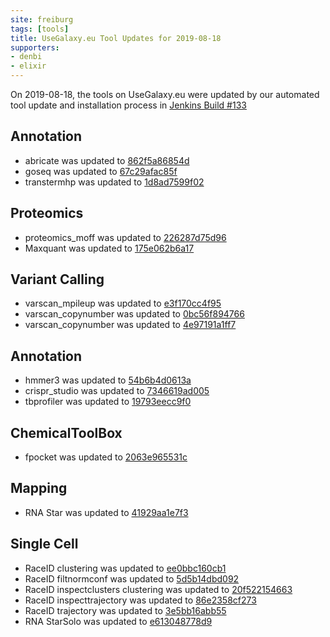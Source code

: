```yaml
---
site: freiburg
tags: [tools]
title: UseGalaxy.eu Tool Updates for 2019-08-18
supporters:
- denbi
- elixir
---
```


On 2019-08-18, the tools on UseGalaxy.eu were updated by our automated tool update and installation process in [Jenkins Build #133](https://build.galaxyproject.eu/job/usegalaxy-eu/job/install-tools/#133/)

## Annotation

- abricate was updated to [862f5a86854d](https://toolshed.g2.bx.psu.edu/view/iuc/abricate/862f5a86854d)
- goseq was updated to [67c29afac85f](https://toolshed.g2.bx.psu.edu/view/iuc/goseq/67c29afac85f)
- transtermhp was updated to [1d8ad7599f02](https://toolshed.g2.bx.psu.edu/view/iuc/transtermhp/1d8ad7599f02)

## Proteomics

- proteomics_moff was updated to [226287d75d96](https://toolshed.g2.bx.psu.edu/view/galaxyp/proteomics_moff/226287d75d96)
- Maxquant was updated to [175e062b6a17](https://toolshed.g2.bx.psu.edu/view/galaxyp/maxquant/175e062b6a17)

## Variant Calling

- varscan_mpileup was updated to [e3f170cc4f95](https://toolshed.g2.bx.psu.edu/view/iuc/varscan_mpileup/e3f170cc4f95
)
- varscan_copynumber was updated to [0bc56f894766](https://toolshed.g2.bx.psu.edu/view/iuc/varscan_copynumber/0bc56f894766)
- varscan_copynumber was updated to [4e97191a1ff7](https://toolshed.g2.bx.psu.edu/view/iuc/varscan_somatic/4e97191a1ff7)

## Annotation

- hmmer3 was updated to [54b6b4d0613a](https://toolshed.g2.bx.psu.edu/view/iuc/hmmer3/54b6b4d0613a)
- crispr_studio was updated to [7346619ad005](https://toolshed.g2.bx.psu.edu/view/iuc/crispr_studio/7346619ad005)
- tbprofiler was updated to [19793eecc9f0](https://toolshed.g2.bx.psu.edu/view/iuc/tbprofiler/19793eecc9f0)

## ChemicalToolBox

- fpocket was updated to [2063e965531c](https://toolshed.g2.bx.psu.edu/view/bgruening/fpocket/2063e965531c)

## Mapping

- RNA Star was updated to [41929aa1e7f3](https://toolshed.g2.bx.psu.edu/view/iuc/rgrnastar/41929aa1e7f3)

## Single Cell

- RaceID clustering was updated to [ee0bbc160cb1](https://toolshed.g2.bx.psu.edu/view/iuc/raceid_clustering/ee0bbc160cb1)
- RaceID filtnormconf was updated to [5d5b14dbd092](https://toolshed.g2.bx.psu.edu/view/iuc/raceid_filtnormconf/5d5b14dbd092)
- RaceID inspectclusters clustering was updated to [20f522154663](https://toolshed.g2.bx.psu.edu/view/iuc/raceid_inspectclusters/20f522154663)
- RaceID inspecttrajectory was updated to [86e2358cf273](https://toolshed.g2.bx.psu.edu/view/iuc/raceid_inspecttrajectory/86e2358cf273)
- RaceID trajectory was updated to [3e5bb16abb55](https://toolshed.g2.bx.psu.edu/view/iuc/raceid_trajectory/3e5bb16abb55)
- RNA StarSolo was updated to [e613048778d9](https://toolshed.g2.bx.psu.edu/view/iuc/rna_starsolo/e613048778d9)
